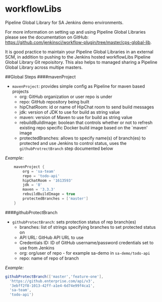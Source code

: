 # workflowLibs
Pipeline Global Library for SA Jenkins demo environments. 

For more information on setting up and using Pipeline Global Libraries please see the documentation on GitHub: https://github.com/jenkinsci/workflow-plugin/tree/master/cps-global-lib.

It is good practice to maintain your Pipeline Global Libraries in an external SCM, in addition to pushing to the Jenkins hosted workflowLibs Pipeline Global Library Git repoisitory. This also helps to managed sharing a Pipeline Global Library across multipe masters.

##Global Steps
####mavenProject
- `mavenProject`: provides simple config as Pipeline for maven based projects
  - org: GitHub organization or user repo is under
  - repo: GitHub repository being built
  - hipChatRoom: id or name of HipChat room to send build messages
  - jdk: version of JDK to use for build as string value
  - maven: version of Maven to use for build as string value
  - rebuildBuildImage: boolean that controls whether or not to refresh existing repo specific Docker build image based on the `maven' image
  - protectedBranches: allows to specify name(s) of branch(es) to protected and use Jenkins to control status, uses the `githubProtrectBranch` step documented below
  
*Example:*
```groovy
	mavenProject {
		org = 'sa-team'
		repo = 'todo-api'
		hipChatRoom = '1613593'
		jdk = '8'
		maven = '3.3.3'
		rebuildBuildImage = true
		protectedBranches = ['master']
	}
```
####githubProtectBranch
- `githubProtectBranch`: sets protection status of rep branch(es)
  - branches: list of strings specifying branches to set protected status on
  - API URL: GitHub API URL to use
  - Credentials ID: ID of GitHub username/password credentials set to use from Jenkins
  - org: org/user of repo - for example sa-demo in `sa-demo/todo-api`
  - repo: name of repo of branch

*Example:*
```groovy
githubProtectBranch(['master','feature-one'],
  'https://github.enterprise.com/api/v3',
  '3ebff2f8-1013-42ff-a1e4-6d74e99f4ca1',
  'sa-team',
  'todo-api')
```
